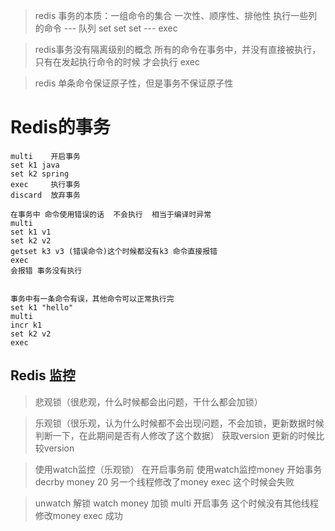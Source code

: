 > redis 事务的本质：一组命令的集合
一次性、顺序性、排他性 执行一些列的命令
--- 队列 set set set --- 
exec

> redis事务没有隔离级别的概念
所有的命令在事务中，并没有直接被执行，
只有在发起执行命令的时候 才会执行 exec

> redis 单条命令保证原子性，但是事务不保证原子性

# Redis的事务
```
multi    开启事务 
set k1 java 
set k2 spring   
exec     执行事务 
discard  放弃事务

在事务中 命令使用错误的话  不会执行  相当于编译时异常
multi
set k1 v1
set k2 v2
getset k3 v3 (错误命令)这个时候都没有k3 命令直接报错
exec
会报错 事务没有执行


事务中有一条命令有误，其他命令可以正常执行完
set k1 "hello"
multi
incr k1
set k2 v2
exec
```
## Redis 监控

> 悲观锁（很悲观，什么时候都会出问题，干什么都会加锁）

> 乐观锁（很乐观，认为什么时候都不会出现问题，不会加锁，更新数据时候判断一下，在此期间是否有人修改了这个数据）
获取version
更新的时候比较version

> 使用watch监控（乐观锁）
在开启事务前 使用watch监控money
开始事务
decrby money 20
另一个线程修改了money
exec
这个时候会失败

> unwatch 解锁
watch money  加锁
multi 开启事务
这个时候没有其他线程修改money
exec 成功






